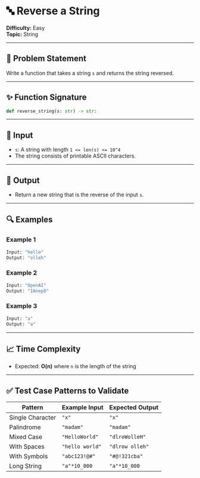 # 🔤 Reverse a String

**Difficulty:** Easy  
**Topic:** String

---

## 📝 Problem Statement

Write a function that takes a string `s` and returns the string reversed.

---

## ✨ Function Signature

```python
def reverse_string(s: str) -> str:
```

---

## 🔢 Input

- `s`: A string with length `1 <= len(s) <= 10^4`
- The string consists of printable ASCII characters.

---

## 🎯 Output

- Return a new string that is the reverse of the input `s`.

---

## 🔍 Examples

### Example 1

```python
Input: "hello"
Output: "olleh"
```

### Example 2

```python
Input: "OpenAI"
Output: "IAnepO"
```

### Example 3

```python
Input: "a"
Output: "a"
```

---

## 📈 Time Complexity

- Expected: **O(n)** where `n` is the length of the string

---

## ✅ Test Case Patterns to Validate

| Pattern                | Example Input         | Expected Output |
|------------------------|-----------------------|-----------------|
| Single Character       | `"x"`                 | `"x"`           |
| Palindrome             | `"madam"`             | `"madam"`       |
| Mixed Case             | `"HelloWorld"`        | `"dlroWolleH"`  |
| With Spaces            | `"hello world"`       | `"dlrow olleh"` |
| With Symbols           | `"abc123!@#"`         | `"#@!321cba"`   |
| Long String            | `"a"*10_000`          | `"a"*10_000`    |
